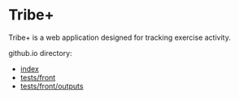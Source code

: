 # Tribe+

Tribe+ is a web application designed for tracking exercise activity.

github.io directory:
- [index](../../)
- [tests/front](#)
- [tests/front/outputs](./outputs/)